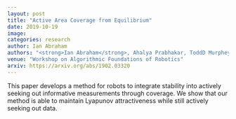 ```yaml
---
layout: post
title: "Active Area Coverage from Equilibrium"
date: 2019-10-19
image: 
categories: research
author: Ian Abraham
authors: "<strong>Ian Abraham</strong>, Ahalya Prabhakar, ToddD Murphey"
venue: "Workshop on Algorithmic Foundations of Robotics"
arxiv: https://arxiv.org/abs/1902.03320
---
```

This paper develops a method for robots to integrate stability into actively seeking out informative measurements through coverage. We show that our method is able to maintain Lyapunov attractiveness while still actively seeking out data.